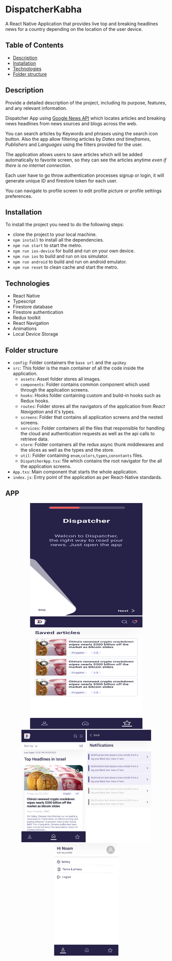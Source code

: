 # DispatcherKabha

A React Native Application that provides live top and breaking headlines news for a country depending on the location of the user device.

## Table of Contents

- [Description](#description)
- [Installation](#installation)
- [Technologies](#technologies)
- [Folder structure](#folder-structure)

## Description

Provide a detailed description of the project, including its purpose, features, and any relevant information.

Dispatcher App using [Google News API](https://newsapi.org/) which locates articles and breaking news headlines from news sources and blogs across the web.

You can search articles by Keywords and phrases using the search icon button.
Also the app allow filtering articles by *Dates and timeframes*, *Publishers* and *Languages*
using the filters provided for the user.

The application allows users to save articles which will be added automatically to favorite screen, so they can see the articles anytime *even if there is no internet connection*.

Each user have to go throw authentication processes signup or login, it will generate unique ID and firestore token for each user.

You can navigate to profile screen to edit profile picture or profile settings preferences. 
## Installation

To install the project you need to do the following steps: 
* clone the project to your local machine.
* `npm install` to install all the dependencies.
* `npm run start` to start the metro.
* `npm run ios-device` for build and run on your own device.
* `npm run ios` to build and run on ios simulator.
* `npm run android` to build and run on android emulator.
* `npm run reset` to clean cache and start the metro.


## Technologies
* React Native
* Typescript
* Firestore database
* Firestore authentication
* Redux toolkit
* React Navigation
* Animations
* Local Device Storage

## Folder structure
- `config`: Folder containers the `base url` and the `apiKey`
- `src`: This folder is the main container of all the code inside the application.
  - `assets`: Asset folder stores all images.
  - `components`: Folder contains common component which used through the application screens.
  - `hooks`: Hooks folder containing custom and build-in hooks such as Redux hooks.
  - `routes`: Folder stores all the navigators of the application from *React Navigation* and it's types.
  - `screens`: Folder that contains all application screens and the nested screens.
  - `services`: Folder containers all the files that responsible for handling the cloud and authentication requests as well as the api calls to retrieve data.
  - `store`: Folder containers all the redux async thunk middlewares and the slices as well as the types and the store.
  - `util`: Folder containing `enum`,`colors`,`types`,`consntants` files.
  - `DispatcherApp.tsx`: file which contains the root navigator for the all the application screens.
 - `App.txs`: Main component that starts the whole application.
 - `index.js`: Entry point of the application as per React-Native standards.

## APP


<div align="center">
  <img src="./src/assets/svg/onBoardingScreen.svg" width="350" height="350" title="hover text">
  <img src="./src/assets/svg/FavoriteScreen.svg" width="350" height="350" title="hover text">
  <img src="./src/assets/svg/HomeScreen.png" width="200" height="350" title="hover text">
  <img src="./src/assets/svg/NotificationScreen.png" width="200" height="350" title="hover text">
  <img src="./src/assets/svg/ProfileScreen.png" width="200" height="350" title="hover text">
</div>